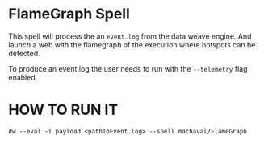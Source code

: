 # FlameGraph Spell

This spell will process the an `event.log` from the data weave engine. And launch a web with the flamegraph of the execution where hotspots can be detected.

To produce an event.log the user needs to run with the `--telemetry` flag enabled.

# HOW TO RUN IT

`dw --eval -i payload <pathToEvent.log> --spell machaval/FlameGraph`